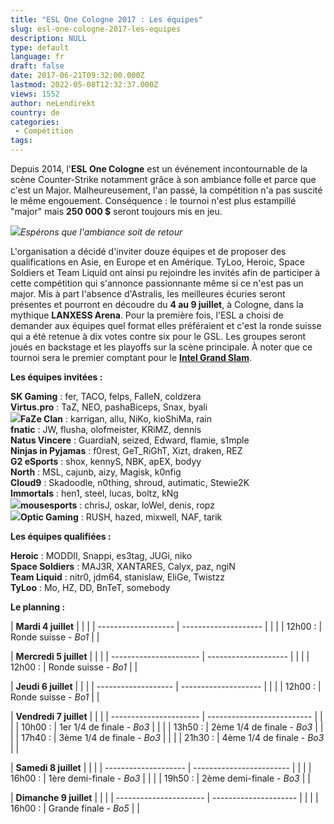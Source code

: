 ```yaml
---
title: "ESL One Cologne 2017 : Les équipes"
slug: esl-one-cologne-2017-les-equipes
description: NULL
type: default
language: fr
draft: false
date: 2017-06-21T09:32:00.000Z
lastmod: 2022-05-08T12:32:37.000Z
views: 1552
author: neLendirekt
country: de
categories:
 - Compétition
tags:
---
```

Depuis 2014, l'**ESL One Cologne** est un événement incontournable de la scène Counter-Strike notamment grâce à son ambiance folle et parce que c'est un Major. Malheureusement, l'an passé, la compétition n'a pas suscité le même engouement. Conséquence : le tournoi n'est plus estampillé "major" mais **250 000 $** seront toujours mis en jeu.

![](/storage/images/594a2cf4008eb_lanxess-arenajpg.jpg)_Espérons que l'ambiance soit de retour_

L'organisation a décidé d'inviter douze équipes et de proposer des qualifications en Asie, en Europe et en Amérique. TyLoo, Heroic, Space Soldiers et Team Liquid ont ainsi pu rejoindre les invités afin de participer à cette compétition qui s'annonce passionnante même si ce n'est pas un major. Mis à part l'absence d'Astralis, les meilleures écuries seront présentes et pourront en découdre du **4 au 9 juillet**, à Cologne, dans la mythique **LANXESS Arena**. Pour la première fois, l'ESL a choisi de demander aux équipes quel format elles préféraient et c'est la ronde suisse qui a été retenue à dix votes contre six pour le GSL. Les groupes seront joués en backstage et les playoffs sur la scène principale. À noter que ce tournoi sera le premier comptant pour le **[Intel Grand Slam](/article/intel-grand-slam-avec-1-000-000-analyse-et-explications/38)**.

  
**Les équipes invitées :**

**SK Gaming** : fer, TACO, felps, FalleN, coldzera  
**Virtus.pro** : TaZ, NEO, pashaBiceps, Snax, byali  
![](/storage/countries/flag/europe_flag_580d21b984714.gif)**FaZe Clan** : karrigan, allu, NiKo, kioShiMa, rain  
**fnatic** : JW, flusha, olofmeister, KRiMZ, dennis  
**Natus Vincere** : GuardiaN, seized, Edward, flamie, s1mple  
**Ninjas in Pyjamas** : f0rest, GeT\_RiGhT, Xizt, draken, REZ  
**G2 eSports** : shox, kennyS, NBK, apEX, bodyy  
**North** : MSL, cajunb, aizy, Magisk, k0nfig  
**Cloud9** : Skadoodle, n0thing, shroud, autimatic, Stewie2K  
**Immortals** : hen1, steel, lucas, boltz, kNg  
![](/storage/countries/flag/europe_flag_580d21b984714.gif)**mousesports** : chrisJ, oskar, loWel, denis, ropz  
![](/storage/countries/flag/na_flag_58176583b5a4d.png)**Optic Gaming** : RUSH, hazed, mixwell, NAF, tarik

  
**Les équipes qualifiées :**

**Heroic** : MODDII, Snappi, es3tag, JUGi, niko  
**Space Soldiers** : MAJ3R, XANTARES, Calyx, paz, ngiN  
**Team Liquid** : nitr0, jdm64, stanislaw, EliGe, Twistzz  
**TyLoo** : Mo, HZ, DD, BnTeT, somebody

  
**Le planning :**

| **Mardi 4 juillet** |                      |  |
| ------------------- | -------------------- |  |
| |  12h00 :          | Ronde suisse - _Bo1_ |  |

| **Mercredi 5 juillet** |                      |  |
| ---------------------- | -------------------- |  |
| |  12h00 :             | Ronde suisse - _Bo1_ |  |

| **Jeudi 6 juillet** |                      |  |
| ------------------- | -------------------- |  |
| |  12h00 :          | Ronde suisse - _Bo1_ |  |

| **Vendredi 7 juillet** |                            |  |
| ---------------------- | -------------------------- |  |
| |  10h00 :             | 1er 1/4 de finale - _Bo3_  |  |
| |  13h50 :             | 2ème 1/4 de finale - _Bo3_ |  |
| |  17h40 :             | 3ème 1/4 de finale - _Bo3_ |  |
| |  21h30 :             | 4ème 1/4 de finale - _Bo3_ |  |

| **Samedi 8 juillet** |                          |  |
| -------------------- | ------------------------ |  |
| |  16h00 :           | 1ère demi-finale - _Bo3_ |  |
| |  19h50 :           | 2ème demi-finale - _Bo3_ |  |

| **Dimanche 9 juillet** |                       |  |
| ---------------------- | --------------------- |  |
| |  16h00 :             | Grande finale - _Bo5_ |  |
